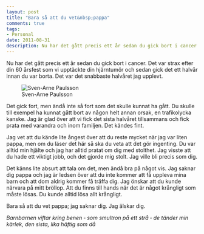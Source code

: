 ```yaml
---
layout: post
title: "Bara så att du vet&nbsp;pappa"
comments: true
tags:
- Personal
date: 2011-08-31
description: Nu har det gått precis ett år sedan du gick bort i cancer.
---
```


Nu har det gått precis ett år sedan du gick bort i cancer. Det var strax efter din 60 årsfest som vi upptäckte din hjärntumör och sedan gick det ett halvår innan du var borta. Det var det snabbaste halvåret jag upplevt.

<figure class="caption">
  <img data-src="/img/sven-arne.jpg" alt="Sven-Arne Paulsson">
  <figcaption>Sven-Arne Paulsson</figcaption>
</figure>


Det gick fort, men ändå inte så fort som det skulle kunnat ha gått. Du skulle till exempel ha kunnat gått bort av någon helt annan orsak, en trafikolycka kanske. Jag är glad över att vi fick det sista halvåret tillsammans och fick prata med varandra och inom familjen. Det kändes fint.

Jag vet att du kände lite ångest över att du reste mycket när jag var liten pappa, men om du läser det här så ska du veta att det gör ingenting. Du var alltid min hjälte och jag har alltid pratat om dig med stolthet. Jag visste att du hade ett viktigt jobb, och det gjorde mig stolt. Jag ville bli precis som dig.

Det känns lite absurt att tala om det, men ändå bra på något vis. Jag saknar dig pappa och jag är ledsen över att du inte kommer att få uppleva mina barn och att dom aldrig kommer få träffa dig. Jag önskar att du kunde närvara på mitt bröllop. Att du finns till hands när det är något krångligt som måste lösas. Du kunde alltid lösa allt krångligt.

Bara så att du vet pappa; jag saknar dig. Jag älskar dig.

*Barnbarnen viftar kring benen
‐ som smultron på ett strå ‐
de tänder min kärlek, den sista,
lika häftig som då*
